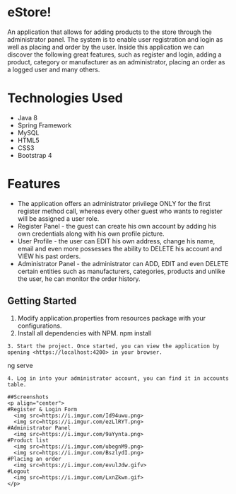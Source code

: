 # eStore!
An application that allows for adding products to the store through the administrator panel. 
The system is to enable user registration and login as well as placing and order by the user. 
Inside this application we can discover the following great features,
such as register and login, adding a product, category or manufacturer  as an administrator,
placing an order as a logged user and many others.

# Technologies Used
* Java 8
* Spring Framework
* MySQL
* HTML5
* CSS3
* Bootstrap 4

# Features
* The application offers an administrator privilege ONLY for the first register method call,
whereas every other guest who wants to register will be assigned a user role. 
* Register Panel - the guest can create his own account by adding his own credentials along with his own profile picture.
* User Profile -  the user can EDIT his own  address, change his name,
email and even more possesses the ability to DELETE his account and VIEW his past orders.
* Administrator Panel - the administrator can ADD, EDIT and even DELETE certain entities such as manufacturers, categories,
products and unlike the user, he can monitor the order history.

## Getting Started
1. Modify application.properties from resources package with your configurations.
2. Install all dependencies with NPM.
npm install
```
3. Start the project. Once started, you can view the application by opening <https://localhost:4200> in your browser.
``` 
ng serve
```
4. Log in into your administrator account, you can find it in accounts table.

##Screenshots
<p align="center">
#Register & Login Form
  <img src=https://i.imgur.com/Id94uwu.png>
  <img src=https://i.imgur.com/ezLlRYT.png>
#Administrator Panel
  <img src=https://i.imgur.com/9aYynta.png>
#Product list
  <img src=https://i.imgur.com/ubegnM9.png>
  <img src=https://i.imgur.com/BszlydI.png>
#Placing an order
  <img src=https://i.imgur.com/evulJdw.gifv>
#Logout
  <img src=https://i.imgur.com/LxnZkwn.gif>
</p>